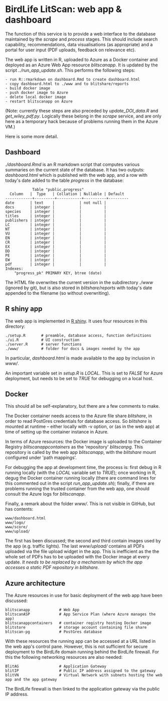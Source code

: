 # BirdLife LitScan: web app & dashboard

The function of this service is to provide a web interface to the database maintained by the _scrape_ and _process_ stages. This should include search capability, recommendations, data visualisations (as appropriate) and a portal for user input (PDF uploads, feedback on relevance etc).

The web app is written in R, uploaded to Azure as a Docker container and deployed as an Azure Web App resource _blitscanapp_. It is updated by the script _../run\_app\_update.sh_. This performs the following steps:

    - run R::rmarkdown on dashboard.Rmd to create dashboard.html
    - copy dashboard.html to ./www and to blitshare/reports
    - build docker image
    - push docker image to Azure
    - delete local docker image
    - restart blitscanapp on Azure

(Note: currently these steps are also preceded by _update\_DOI\_data.R_ and _get\_wiley\_pdf.py_. Logically these belong in the _scrape_ service, and are only here as a temporary hack because of problems running them in the Azure VM.)

Here is some more detail.

## Dashboard

_./dashboard.Rmd_ is an R markdown script that computes various summaries on the current state of the database. It has two outputs: _dashboard.html_ which is published with the web app, and a row with today's date added to the table _progress_ in the database:

                Table "public.progress"
      Column   |  Type   | Collation | Nullable | Default 
    ------------+---------+-----------+----------+---------
    date       | text    |           | not null | 
    docs       | integer |           |          | 
    species    | integer |           |          | 
    titles     | integer |           |          | 
    publishers | integer |           |          | 
    LC         | integer |           |          | 
    NT         | integer |           |          | 
    VU         | integer |           |          | 
    EN         | integer |           |          | 
    CR         | integer |           |          | 
    EX         | integer |           |          | 
    DD         | integer |           |          | 
    PE         | integer |           |          | 
    EW         | integer |           |          | 
    pdf        | integer |           |          | 
    Indexes:
        "progress_pk" PRIMARY KEY, btree (date)

The HTML file overwrites the current version in the subdirectory _./www_ (ignored by git), but is also stored in _blitshare/reports_ with today's date appended to the filename (so without overwriting). 

## R shiny app

The web app is implemented in [R shiny](https://shiny.rstudio.com/). It uses four resources in this directory:

    ./setup.R       # preamble, database access, function definitions
    ./ui.R          # UI construction
    ./server.R      # server functions
    ./www/          # folder for docs & images needed by the app 

In particular, _dashboard.html_ is made available to the app by inclusion in _www/_.

An important variable set in _setup.R_ is _LOCAL_. This is set to _FALSE_ for Azure deployment, but needs to be set to _TRUE_ for debugging on a local host.

## Docker

This should all be self-explanatory, but there are a few comments to make.

The Docker container needs access to the Azure file share _blitshare_, in order to read PostGres credentials for database access. So _blitshare_ is mounted at runtime – either locally with -v option, or (as in the web app) at time of setting up the container instance in Azure.

In terms of Azure resources: the Docker image is uploaded to the Container Registry _blitscanappcontainers_ as the 'repository' _blitscanpg_. This repository is called by the web app _blitscanapp_, with the _blitshare_ mount configured under 'path mappings'.

For debugging the app at development time, the process is: first debug in R running locally (with the _LOCAL_ variable set to _TRUE_); once working in R, degug the Docker container running locally (there are command lines for this commented out in the script _run\_app\_update.sh_); finally, if there are problems running the trusted container from the web app, one should consult the Azure logs for _blitscanapp_.

Finally, a remark about the folder _www/_. This is not visible in GitHub, but has contents:

    www/dashboard.html
    www/logo/
    www/score/
    www/upload/

The first has been discussed; the second and third contain images used by the app (e.g. traffic lights). The last _www/upload/_ contains all PDFs uploaded via the file upload widget in the app. This is inefficient as the the whole set of PDFs has to be uploaded with the Docker image at every update. _It needs to be replaced by a mechanism by which the app accesses a static PDF repository in blitshare._

## Azure architecture

The Azure resources in use for basic deployment of the web app have been discussed: 

    blitscanapp             # Web App
    blitscanASP             # App Service Plan (where Azure manages the app)
    blitscanappcontainers   # container registry hosting Docker image
    blitstore               # storage account containing file share
    blitscan-pg             # PostGres database

With these resources the running app can be accessed at a URL listed in the web app's control pane. However, this is not sufficient for secure deployment to the BirdLife domain running behind the BirdLife firewall. For this the following networking resources are also needed:

    BlitAG                  # Application Gateway
    blitIP                  # Public IP address assigned to the gateway
    blitVN                  # Virtual Network with subnets hosting the web app and the app gateway

The BirdLife firewall is then linked to the application gateway via the public IP address.

